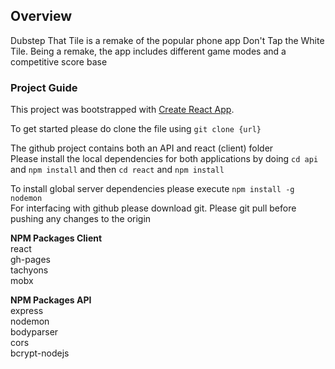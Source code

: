 ## Overview
Dubstep That Tile is a remake of the popular phone app Don't Tap the White Tile. Being a remake, the app includes different game modes and a competitive score base

### Project Guide
This project was bootstrapped with [Create React App](https://github.com/facebook/create-react-app).

To get started please do clone the file using `git clone {url}`<br/>

The github project contains both an API and react (client) folder <br/>
Please install the local dependencies for both applications by doing `cd api` and `npm install` and then `cd react` and `npm install` <br/>

To install global server dependencies please execute `npm install -g nodemon`<br/>
For interfacing with github please download git. Please git pull before pushing any changes to the origin

<b>NPM Packages Client</b></br>
react<br/>
gh-pages<br/>
tachyons<br/>
mobx</br>

<b>NPM Packages API</b><br/>
express<br/>
nodemon<br/>
bodyparser<br/>
cors<br/>
bcrypt-nodejs

